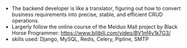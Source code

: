 - The backend developer is like a translator, figuring out how to convert business requirements into precise, stable, and efficient CRUD operations.
- Largerly follow the online course of the Meiduo Mall project by Black Horse Programmer: https://www.bilibili.com/video/BV1nf4y1k7G3/
- skills used: Django, MySQL, Redis, Celery, Pipline, SMTP
